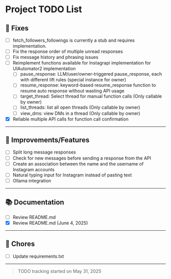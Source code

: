 # Project TODO List

## 🐞 Fixes
- [ ] fetch_followers_followings is currently a stub and requires implementation.
- [ ] Fix the response order of multiple unread responses
- [ ] Fix message history and phrasing issues 
- [ ] Reimplement functions available for Instagrapi implementation for UIAutomator2 implementation
    - [ ] pause_response: LLM/user/owner-triggered pause_response, each with different lift rules (special instance for owner)
    - [ ] resume_response: keyword-based resume_response function to resume auto response without wasting API usage 
    - [ ] target_thread: Select thread for manual function calls (Only callable by owner)
    - [ ] list_threads: list all open threads (Only callable by owner)
    - [ ] view_dms: view DMs in a thread (Only callable by owner)
- [x] Reliable multiple API calls for function call confirmation

---

## 🔧 Improvements/Features
- [ ] Split long message responses
- [ ] Check for new messages before sending a response from the API
- [ ] Create an association between the name and the username of Instagram accounts 
- [ ] Natural typing input for Instagram instead of pasting text 
- [ ] Ollama integration

---

## 📚 Documentation
- [ ] Review README.md 
- [x] Review README.md (June 4, 2025)

---

## 🧹 Chores
- [ ] Update requirements.txt

---

> TODO tracking started on May 31, 2025
